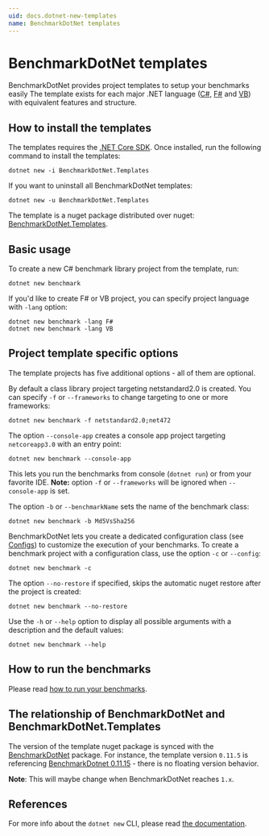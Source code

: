 ```yaml
---
uid: docs.dotnet-new-templates
name: BenchmarkDotNet templates 
---
```


# BenchmarkDotNet templates

BenchmarkDotNet provides project templates to setup your benchmarks easily 
The template exists for each major .NET language ([C#](https://learn.microsoft.com/dotnet/csharp/), [F#](https://learn.microsoft.com/dotnet/fsharp/) and [VB](https://learn.microsoft.com/dotnet/visual-basic/)) with equivalent features and structure.

## How to install the templates

The templates requires the [.NET Core SDK](https://www.microsoft.com/net/download). Once installed, run the following command to install the templates:

```log
dotnet new -i BenchmarkDotNet.Templates
```

If you want to uninstall all BenchmarkDotNet templates:

```log
dotnet new -u BenchmarkDotNet.Templates
```

The template is a nuget package distributed over nuget: [BenchmarkDotNet.Templates](https://www.nuget.org/packages/BenchmarkDotNet.Templates/).

## Basic usage

To create a new C# benchmark library project from the template, run:

```log
dotnet new benchmark
```

 If you'd like to create F# or VB project, you can specify project language with `-lang` option:

```log
dotnet new benchmark -lang F#
dotnet new benchmark -lang VB
```

## Project template specific options

The template projects has five additional options - all of them are optional.

By default a class library project targeting netstandard2.0 is created.
You can specify `-f` or `--frameworks` to change targeting to one or more frameworks:

```log
dotnet new benchmark -f netstandard2.0;net472
```

The option `--console-app` creates a console app project targeting `netcoreapp3.0` with an entry point:

```log
dotnet new benchmark --console-app
```

This lets you run the benchmarks from console (`dotnet run`) or from your favorite IDE.
**Note:** option `-f` or `--frameworks` will be ignored when `--console-app` is set.

The option `-b` or `--benchmarkName` sets the name of the benchmark class:

```log
dotnet new benchmark -b Md5VsSha256
```

BenchmarkDotNet lets you create a dedicated configuration class (see [Configs](xref:docs.configs)) to customize the execution of your benchmarks.
To create a benchmark project with a configuration class, use the option `-c` or `--config`:

```log
dotnet new benchmark -c
```

The option `--no-restore` if specified, skips the automatic nuget restore after the project is created:

```log
dotnet new benchmark --no-restore
```

Use the `-h` or `--help` option to display all possible arguments with a description and the default values:

```log
dotnet new benchmark --help
```

## How to run the benchmarks

Please read [how to run your benchmarks](xref:docs.how-to-run).

## The relationship of BenchmarkDotNet and BenchmarkDotNet.Templates

The version of the template nuget package is synced with the [BenchmarkDotNet](https://www.nuget.org/packages/BenchmarkDotNet/) package.
For instance, the template version `0.11.5` is referencing [BenchmarkDotnet 0.11.15](https://www.nuget.org/packages/BenchmarkDotNet/0.11.5) - there is no floating version behavior.

**Note**: This will maybe change when BenchmarkDotNet reaches `1.x`.

## References

For more info about the `dotnet new` CLI, please read [the documentation](https://learn.microsoft.com/dotnet/core/tools/dotnet).

